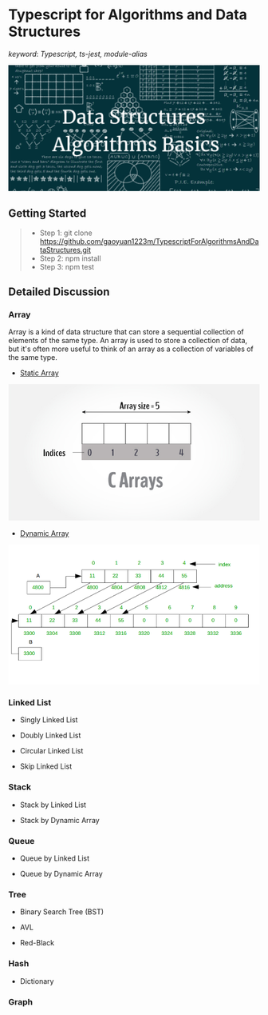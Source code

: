 # Typescript for Algorithms and Data Structures

*keyword*: *Typescript, ts-jest, module-alias*

![Algorithms and Data Structures](./assets/img/main/background.png)

## Getting Started

> - Step 1: git clone https://github.com/gaoyuan1223m/TypescriptForAlgorithmsAndDataStructures.git
> - Step 2: npm install
> - Step 3: npm test

## Detailed Discussion

### Array
Array is a kind of data structure that can store a sequential collection of elements of the same type. An array is used to store a collection of data, but it's often more useful to think of an array as a collection of variables of the same type.
- [Static Array](https://github.com/gaoyuan1223m/TypescriptForAlgorithmsAndDataStructures.git)

<img src="assets/img/array/static-arrays.jpg">

- [Dynamic Array](https://github.com/gaoyuan1223m/TypescriptForAlgorithmsAndDataStructures.git)

<img src="assets/img/array/dynamic-array.png">

### Linked List

- Singly Linked List

- Doubly Linked List

- Circular Linked List

- Skip Linked List

### Stack

- Stack by Linked List

- Stack by Dynamic Array

### Queue

- Queue by Linked List

- Queue by Dynamic Array

### Tree

- Binary Search Tree (BST)

- AVL

- Red-Black

### Hash

- Dictionary

### Graph
